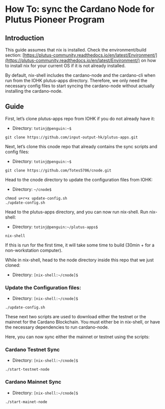 # How To: sync the Cardano Node for Plutus Pioneer Program

## Introduction

This guide assumes that nix is installed. Check the environment/build section: [https://plutus-community.readthedocs.io/en/latest/Environment/](https://plutus-community.readthedocs.io/en/latest/Environment/) on how to install nix for your current OS if it is not already installed.

By default, nix-shell includes the cardano-node and the cardano-cli when run from the IOHK plutus-apps directory. 
Therefore, we only need the necessary config files to start syncing the cardano-node without actually installing the cardano-node.

## Guide

First, let’s clone plutus-apps repo from IOHK if you do not already have it:

- Directory: ```totinj@penguin:~$```
```
git clone https://github.com/input-output-hk/plutus-apps.git
```

Next, let’s clone this cnode repo that already contains the sync scripts and config files:

- Directory: ```totinj@penguin:~$```
```
git clone https://github.com/Totes5706/cnode.git
```
Head to the cnode directory to update the configuration files from IOHK:

- Directory: ```~/cnode$```
```
chmod u+r+x update-config.sh
./update-config.sh
```

Head to the plutus-apps directory, and you can now run nix-shell. Run nix-shell:

- Directory: ```totinj@penguin:~/plutus-apps$```
``` 
nix-shell
```

If this is run for the first time, it will take some time to build (30min + for a non-workstation computer).


While in nix-shell, head to the node directory inside this repo that we just cloned:

- Directory: ```[nix-shell:~/cnode]$```

### Update the Configuration files:

- Directory: ```[nix-shell:~/cnode]$```
```
./update-config.sh
```

These next two scripts are used to download either the testnet or the mainnet for the Cardano Blockchain. 
You must either be in nix-shell, or have the necessary dependencies to run cardano-node. 

Here, you can now sync either the mainnet or testnet using the scripts:

### Cardano Testnet Sync

- Directory: ```[nix-shell:~/cnode]$```
```
./start-testnet-node
```

### Cardano Mainnet Sync

- Directory: ```[nix-shell:~/cnode]$```
```
./start-mainet-node
```


